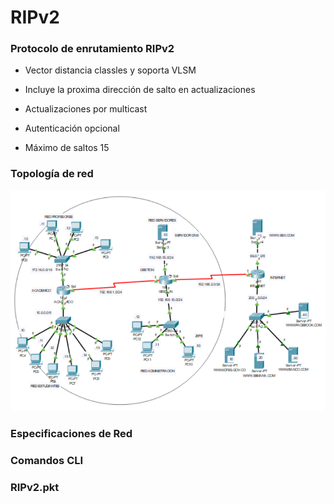 # RIPv2 

### Protocolo de enrutamiento RIPv2
 
* Vector distancia classles y soporta VLSM

* Incluye la proxima dirección de salto en actualizaciones

* Actualizaciones por multicast

* Autenticación opcional

* Máximo de saltos 15

### Topología de red

![alt text](https://github.com/brahianf/Routing-Information-Protocol-v2/blob/master/TOPOLOGIARED.PNG)

### Especificaciones de Red

### Comandos CLI

### RIPv2.pkt


